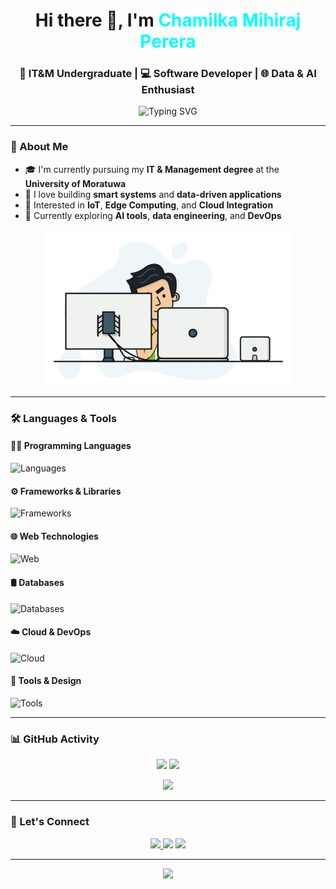 <h1 align="center">Hi there 👋, I'm <span style="color:#0ff;">Chamilka Mihiraj Perera</span></h1>
<h3 align="center">🚀 IT&M Undergraduate | 💻 Software Developer | 🌐 Data & AI Enthusiast</h3>

<p align="center">
  <img src="https://readme-typing-svg.demolab.com?font=Fira+Code&size=22&pause=1000&center=true&vCenter=true&width=500&lines=Passionate+about+tech+and+innovation.;Crafting+Data+and+AI+solutions.;Full-stack+developer+in+progress.;Always+learning+something+new." alt="Typing SVG" />
</p>

---

### 🧠 About Me

- 🎓 I'm currently pursuing my **IT & Management degree** at the **University of Moratuwa**
- 🔬 I love building **smart systems** and **data-driven applications**
- 📡 Interested in **IoT**, **Edge Computing**, and **Cloud Integration**
- 🌱 Currently exploring **AI tools**, **data engineering**, and **DevOps**

<p align="center">
  <img src="image/image1.gif" height= "250" alt="dev gif"/>
</p>

---

### 🛠️ Languages & Tools

#### 🧑‍💻 Programming Languages
![Languages](https://skillicons.dev/icons?i=python,cpp,c,java,ts,js,php)

#### ⚙️ Frameworks & Libraries
![Frameworks](https://skillicons.dev/icons?i=react,express,nodejs,nest,django,laravel,fastapi&perline=6)

#### 🌐 Web Technologies
![Web](https://skillicons.dev/icons?i=html,css,tailwind,bootstrap,materialui&perline=6)

#### 🛢️ Databases
![Databases](https://skillicons.dev/icons?i=postgres,mysql,sqlite,mongodb)

#### ☁️ Cloud & DevOps
![Cloud](https://skillicons.dev/icons?i=aws,azure,docker,linux,postman)

#### 🔧 Tools & Design
![Tools](https://skillicons.dev/icons?i=figma,blender,arduino,grafana)

---

### 📊 GitHub Activity

<p align="center">
  <img src="http://github-profile-summary-cards.vercel.app/api/cards/stats?username=Chamilkamihiraj2002&theme=2077" height="180em" />
  <img src="https://github-readme-stats.vercel.app/api/top-langs?username=Chamilkamihiraj2002&locale=en&hide_title=false&layout=compact&card_width=320&langs_count=6&theme=github_dark&hide_border=true&order=2" height="150" />
</p>

<p align="center">
  <img src="https://github-readme-activity-graph.vercel.app/graph?username=Chamilkamihiraj2002&radius=16&theme=github-dark&area=true&order=5&hide_border=true&custom_title=My%20Contribution" height="300" />
</p>

---

### 🔗 Let's Connect

<p align="center">
  <a href="https://www.linkedin.com/in/chamilka-mihiraj-perera2002" target="_blank">
  <img src="https://img.shields.io/badge/LinkedIn-blue?style=for-the-badge&logo=linkedin" />
  </a>
  <a href="mailto:chamilkaperera5@gmail.com"><img src="https://img.shields.io/badge/Gmail-D14836?style=for-the-badge&logo=gmail&logoColor=white" /></a>
  <a href="https://github.com/Chamilkamihiraj2002"><img src="https://img.shields.io/badge/GitHub-black?style=for-the-badge&logo=github" /></a>
</p>

---

<p align="center">
  <img src="https://capsule-render.vercel.app/api?type=waving&color=gradient&height=150&section=footer"/>
</p>
